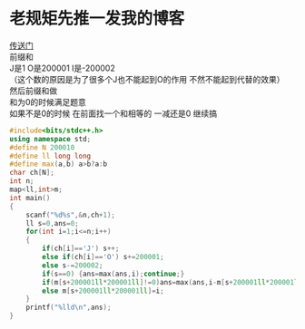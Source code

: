 # 老规矩先推一发我的博客
[传送门](https://lfd2002.com/archives/747)    
前缀和    
J是1 O是200001 I是-200002    
（这个数的原因是为了很多个J也不能起到O的作用 不然不能起到代替的效果）    
然后前缀和做    
和为0的时候满足题意    
如果不是0的时候 在前面找一个和相等的 一减还是0 继续搞    
```cpp
#include<bits/stdc++.h>
using namespace std;
#define N 200010
#define ll long long
#define max(a,b) a>b?a:b
char ch[N];
int n;
map<ll,int>m;
int main()
{
    scanf("%d%s",&n,ch+1);
    ll s=0,ans=0;
    for(int i=1;i<=n;i++)
    {
        if(ch[i]=='J') s++;
        else if(ch[i]=='O') s+=200001;
        else s-=200002;
        if(s==0) {ans=max(ans,i);continue;}
        if(m[s+200001ll*200001ll]!=0)ans=max(ans,i-m[s+200001ll*200001ll]);
        else m[s+200001ll*200001ll]=i;
    }
    printf("%lld\n",ans);
}

```